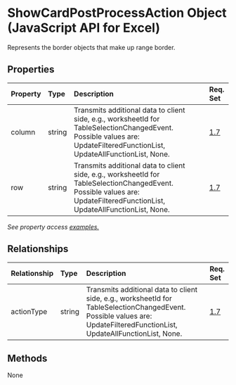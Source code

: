 # ShowCardPostProcessAction Object (JavaScript API for Excel)

Represents the border objects that make up range border.

## Properties

| Property	   | Type	|Description| Req. Set|
|:---------------|:--------|:----------|:----|
|column|string|Transmits additional data to client side, e.g., worksheetId for TableSelectionChangedEvent. Possible values are: UpdateFilteredFunctionList, UpdateAllFunctionList, None.|[1.7](../requirement-sets/excel-api-requirement-sets.md)|
|row|string|Transmits additional data to client side, e.g., worksheetId for TableSelectionChangedEvent. Possible values are: UpdateFilteredFunctionList, UpdateAllFunctionList, None.|[1.7](../requirement-sets/excel-api-requirement-sets.md)|

_See property access [examples.](#property-access-examples)_

## Relationships
| Relationship | Type	|Description| Req. Set|
|:---------------|:--------|:----------|:----|
|actionType|string|Transmits additional data to client side, e.g., worksheetId for TableSelectionChangedEvent. Possible values are: UpdateFilteredFunctionList, UpdateAllFunctionList, None.|[1.7](../requirement-sets/excel-api-requirement-sets.md)|

## Methods
None

